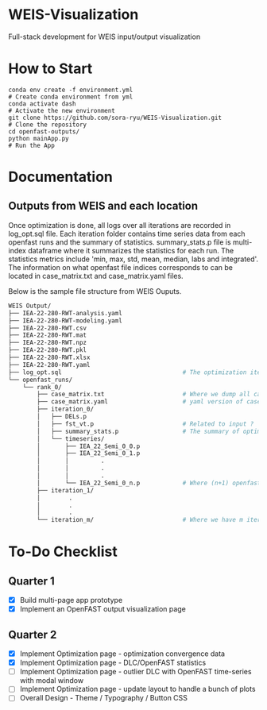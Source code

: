 # WEIS-Visualization
Full-stack development for WEIS input/output visualization

# How to Start
```
conda env create -f environment.yml                                   # Create conda environment from yml
conda activate dash                                                   # Activate the new environment
git clone https://github.com/sora-ryu/WEIS-Visualization.git          # Clone the repository
cd openfast-outputs/
python mainApp.py                                                     # Run the App
```

# Documentation
## Outputs from WEIS and each location
Once optimization is done, all logs over all iterations are recorded in log_opt.sql file. Each iteration folder contains time series data from each openfast runs and the summary of statistics. summary_stats.p file is multi-index dataframe where it summarizes the statistics for each run. The statistics metrics include 'min, max, std, mean, median, labs and integrated'. The information on what openfast file indices corresponds to can be located in case_matrix.txt and case_matrix.yaml files.

Below is the sample file structure from WEIS Ouputs.

```bash
WEIS Output/
├── IEA-22-280-RWT-analysis.yaml
├── IEA-22-280-RWT-modeling.yaml
├── IEA-22-280-RWT.csv
├── IEA-22-280-RWT.mat
├── IEA-22-280-RWT.npz
├── IEA-22-280-RWT.pkl
├── IEA-22-280-RWT.xlsx
├── IEA-22-280-RWT.yaml
├── log_opt.sql                                  # The optimization iteration logs generated from openmdao
└── openfast_runs/
    └── rank_0/
        ├── case_matrix.txt                      # Where we dump all cases for the iterations
        ├── case_matrix.yaml                     # yaml version of case_matrix.txt
        ├── iteration_0/
        │   ├── DELs.p
        │   ├── fst_vt.p                         # Related to input ?
        │   ├── summary_stats.p                  # The summary of optimization
        │   └── timeseries/
        │       ├── IEA_22_Semi_0_0.p
        │       ├── IEA_22_Semi_0_1.p
        │       │         .
        │       │         .
        │       │         .
        │       └── IEA_22_Semi_0_n.p            # Where (n+1) openfast runs has been processed
        ├── iteration_1/
        │        .
        │        .
        │        .
        └── iteration_m/                         # Where we have m iterations in this specific weis optimization example
```

# To-Do Checklist
## Quarter 1
- [x] Build multi-page app prototype
- [x] Implement an OpenFAST output visualization page

## Quarter 2
- [x] Implement Optimization page - optimization convergence data
- [x] Implement Optimization page - DLC/OpenFAST statistics
- [ ] Implement Optimization page - outlier DLC with OpenFAST time-series with modal window
- [ ] Implement Optimization page - update layout to handle a bunch of plots
- [ ] Overall Design - Theme / Typography / Button CSS